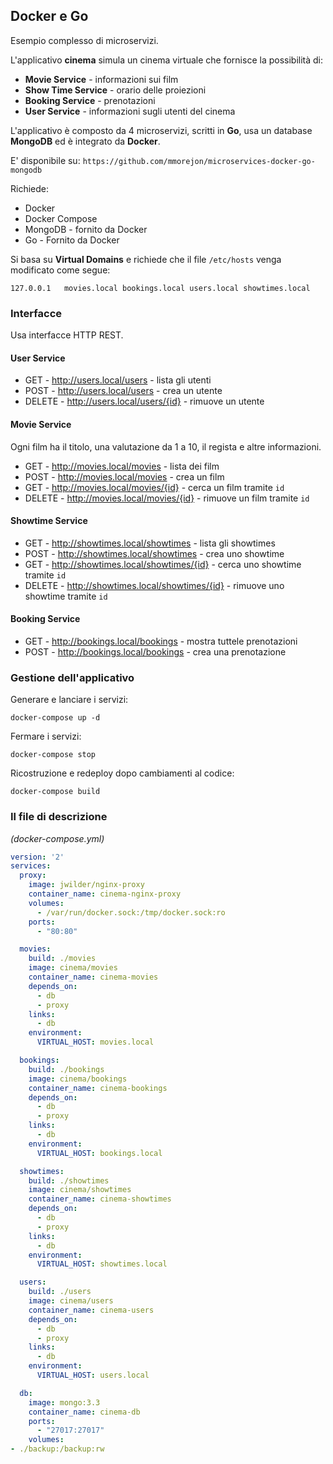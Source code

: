 ## Docker e Go

Esempio complesso di microservizi.

L'applicativo **cinema** simula un cinema virtuale che fornisce la possibilità di:
* **Movie Service** - informazioni sui film
* **Show Time Service** - orario delle proiezioni
* **Booking Service** - prenotazioni
* **User Service** - informazioni sugli utenti del cinema

L'applicativo è composto da 4 microservizi, scritti in **Go**, usa un database **MongoDB** ed è integrato da **Docker**.

E' disponibile su:
`https://github.com/mmorejon/microservices-docker-go-mongodb`

Richiede:
* Docker
* Docker Compose
* MongoDB - fornito da Docker
* Go - Fornito da Docker

Si basa su **Virtual Domains** e richiede che il file `/etc/hosts` venga modificato come segue:
```
127.0.0.1   movies.local bookings.local users.local showtimes.local
```

### Interfacce

Usa interfacce HTTP REST.

#### User Service

* GET - http://users.local/users - lista gli utenti
* POST - http://users.local/users - crea un utente
* DELETE - http://users.local/users/{id} - rimuove un utente

#### Movie Service

Ogni film ha il titolo, una valutazione da 1 a 10, il regista e altre informazioni.

* GET - http://movies.local/movies - lista dei film
* POST - http://movies.local/movies - crea un film
* GET - http://movies.local/movies/{id} - cerca un film tramite `id`
* DELETE - http://movies.local/movies/{id} - rimuove un film tramite `id`

#### Showtime Service

* GET - http://showtimes.local/showtimes - lista gli showtimes
* POST - http://showtimes.local/showtimes - crea uno showtime
* GET - http://showtimes.local/showtimes/{id} - cerca uno showtime tramite `id`
* DELETE - http://showtimes.local/showtimes/{id} - rimuove uno showtime tramite `id`

#### Booking Service

* GET - http://bookings.local/bookings - mostra tuttele prenotazioni
* POST - http://bookings.local/bookings - crea una prenotazione

### Gestione dell'applicativo

Generare e lanciare i servizi:
```
docker-compose up -d
```
Fermare i servizi:
```
docker-compose stop
```
Ricostruzione e redeploy dopo cambiamenti al codice:
```
docker-compose build
```


### Il file di descrizione

_(docker-compose.yml)_

```yml
version: '2'
services:
  proxy:
    image: jwilder/nginx-proxy
    container_name: cinema-nginx-proxy
    volumes:
      - /var/run/docker.sock:/tmp/docker.sock:ro
    ports:
      - "80:80"

  movies:
    build: ./movies
    image: cinema/movies
    container_name: cinema-movies
    depends_on:
      - db
      - proxy
    links:
      - db
    environment:
      VIRTUAL_HOST: movies.local

  bookings:
    build: ./bookings
    image: cinema/bookings
    container_name: cinema-bookings
    depends_on:
      - db
      - proxy
    links:
      - db
    environment:
      VIRTUAL_HOST: bookings.local

  showtimes:
    build: ./showtimes
    image: cinema/showtimes
    container_name: cinema-showtimes
    depends_on:
      - db
      - proxy
    links:
      - db
    environment:
      VIRTUAL_HOST: showtimes.local

  users:
    build: ./users
    image: cinema/users
    container_name: cinema-users
    depends_on:
      - db
      - proxy
    links:
      - db
    environment:
      VIRTUAL_HOST: users.local

  db:
    image: mongo:3.3
    container_name: cinema-db
    ports:
      - "27017:27017"
    volumes:
- ./backup:/backup:rw
```
